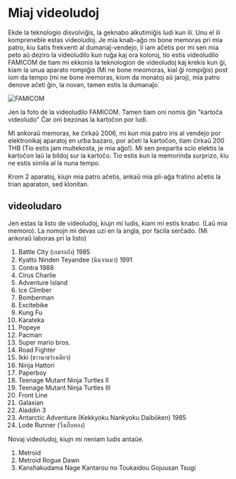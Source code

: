 <link rel="stylesheet" href="../stilo.css">

# Miaj videoludoj
Ekde la teknologio disvolviĝis, la geknabo alkutimiĝis ludi kun ili. Unu el ili kompreneble estas videoludoj. Je mia knab-aĝo mi bone memoras pri mia patro, kiu ŝatis frekventi al dumanaĵ-vendejo, li iam aĉetis por mi sen mia peto aŭ deziro la videoludilo kun ruĝa kaj ora koloroj, tio estis videoludilo FAMICOM de tiam mi ekkonis la teknologion de videoludoj kaj krekis kun ĝi, kiam la unua aparato rompiĝis (Mi ne bone meomoras, kial ĝi rompiĝis) post iom da tempo (mi ne bone memoras, kiom da monatoj aŭ jaroj), mia patro denove aĉeti ĝin, la novan, tamen estis la dumanaĵo.

![FAMICOM](https://3.bp.blogspot.com/-MsAx__Bx04Y/VabLHH2a2dI/AAAAAAAA33Q/d1UPRWAQZOM/w1200-h630-p-k-no-nu/original.jpg)

Jen la foto de la videoludilo FAMICOM. Tamen tiam oni nomis ĝin "kartoĉa videoludo" Ĉar oni bezonas la kartoĉon por ludi.

Mi ankoraŭ memoras, ke ĉirkaŭ 2006, mi kun mia patro iris al vendejo por elektronikaj aparatoj en urba bazaro, por aĉeti la kartoĉon, tiam ĉirkaŭ 200 THB (Tio estis jam multekosta, je mia aĝo!). Mi sen preparita scio elektis la kartoĉon laŭ la bildoj sur la kartoĉo. Tio estis kun la memorinda surprizo, kiu ne estis simila al la nuna tempo.

Krom 2 aparatoj, kiujn mia patro aĉetis, ankaŭ mia pli-aĝa fratino aĉetis la trian aparaton, sed klonitan.

## videoludaro
Jen estas la listo de videoludoj, kiujn mi ludis, kiam mi estis knabo. (Laŭ mia memoro). La nomojn mi devas uzi en la angla, por facila serĉado.
(Mi ankoraŭ laboras pri la listo)

1. Battle City (เกมรถถัง) 1985
2. Kyatto Ninden Teyandee (นินจาแมว) 1991
3. Contra 1988
4. Cirus Charlie
5. Adventure Island
6. Ice Climber
7. Bomberman
8. Excitebike
9. Kung Fu
10. Karateka
11. Popeye
12. Pacman
13. Super mario bros.
14. Road Fighter
15. Ikki (ชาวนาขว้างเคียว)
16. Ninja Hattori
17. Paperboy
18. Teenage Mutant Ninja Turtles II
19. Teenage Mutant Ninja Turtles III
20. Front Line
21. Galaxian
22. Aladdin 3
23. Antarctic Adventure (Kekkyoku Nankyoku Daibōken) 1985
24. Lode Runner (วิ่งเก็บทอง)

Novaj videoludoj, kiujn mi neniam ludis antaŭe.

1. Metroid
1. Metroid Rogue Dawn
2. Kanshakudama Nage Kantarou no Toukaidou Gojuusan Tsugi
